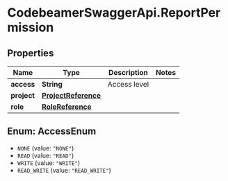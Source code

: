 # CodebeamerSwaggerApi.ReportPermission

## Properties
Name | Type | Description | Notes
------------ | ------------- | ------------- | -------------
**access** | **String** | Access level | 
**project** | [**ProjectReference**](ProjectReference.md) |  | 
**role** | [**RoleReference**](RoleReference.md) |  | 

<a name="AccessEnum"></a>
## Enum: AccessEnum

* `NONE` (value: `"NONE"`)
* `READ` (value: `"READ"`)
* `WRITE` (value: `"WRITE"`)
* `READ_WRITE` (value: `"READ_WRITE"`)

